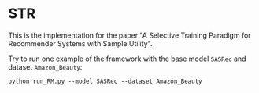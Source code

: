 # STR
This is the implementation for the paper "A Selective Training Paradigm for Recommender Systems with Sample Utility".

Try to run one example of the framework with the base model `SASRec` and dataset `Amazon_Beauty`:
```
python run_RM.py --model SASRec --dataset Amazon_Beauty
```
